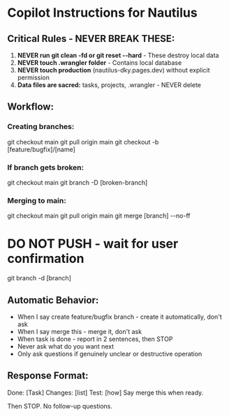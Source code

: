 # Copilot Instructions for Nautilus

## Critical Rules - NEVER BREAK THESE:

1. **NEVER run git clean -fd or git reset --hard** - These destroy local data
2. **NEVER touch .wrangler folder** - Contains local database
3. **NEVER touch production** (nautilus-dky.pages.dev) without explicit permission
4. **Data files are sacred:** tasks, projects, .wrangler - NEVER delete

## Workflow:

### Creating branches:
git checkout main
git pull origin main
git checkout -b [feature/bugfix]/[name]

### If branch gets broken:
git checkout main
git branch -D [broken-branch]

### Merging to main:
git checkout main
git pull origin main
git merge [branch] --no-ff
# DO NOT PUSH - wait for user confirmation
git branch -d [branch]

## Automatic Behavior:

- When I say create feature/bugfix branch - create it automatically, don't ask
- When I say merge this - merge it, don't ask
- When task is done - report in 2 sentences, then STOP
- Never ask what do you want next
- Only ask questions if genuinely unclear or destructive operation

## Response Format:

Done: [Task]
Changes: [list]
Test: [how]
Say merge this when ready.

Then STOP. No follow-up questions.

